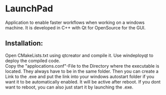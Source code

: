 # LaunchPad

Application to enable faster workflows when working on a windows machine.
It is developed in C++ with Qt for OpenSource for the GUI.

## Installation:
Open CMakeLists.txt using qtcreator and compile it. Use windeployqt to deploy the compiled code.<br>
Copy the "applocations.conf"-File to the Directory where the executable is located. They always have to be in the same folder. Then you can create a Link to the .exe and put the link into your windows autostart folder if you want it to be automatically enabled. It will be active after reboot.
If you dont want to reboot, you can also just start it by launching the .exe.